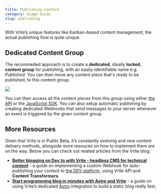 ```yaml
---
title: Publishing Content
category: Usage Guide
slug: publishing
---
```


With Vrite’s unique features like Kanban-based content management, the actual publishing flow is quite unique.

## Dedicated Content Group

The recommeded approach is to create a **dedicated**, ideally **locked**, **content group** for publishing, with an easily-identifiable name e.g. _Published_. You can then move any content piece that's ready to be published, to this content group.

![](https://assets.vrite.io/6409e82d7dfc74cef7a72e0d/OwTKZrTdtlFUTAKUZrLlg.png)

You can then access all the content pieces from this group using either [the API](https://generator.swagger.io/?url=https://api.vrite.io/swagger.json) or the [JavaScript SDK](https://github.com/vriteio/sdk-js). You can also setup automatic publishing by creating dedicated Webhooks that send messages to your server whenever an event is triggered by the given content group.

## More Resources

Given that Vrite is in Public Beta, it’s constantly evolving and new content delivery methods, alongside more resouces on how to implement them are on the way. Below you can check out related articles from the Vrite blog:

- **[Better blogging on Dev.to with Vrite - headless CMS for technical content](https://vrite.io/blog/better-blogging-on-dev-to-with-vrite-headless-cms-for-technical-content/)** - a guide on implementing a custom Webhook for auto-publishing your content to [the DEV platform](https://dev.to/), using Vrite API and **Content Transformers**.
- [**Start programming blog in minutes with Astro and Vrite**](https://vrite.io/blog/start-programming-blog-in-minutes-with-astro-and-vrite/) - a guide on using Vrite’s dedicated [Astro](https://astro.build/) integration to build a static blog really fast;
